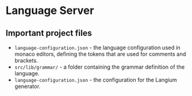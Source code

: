 # Language Server

## Important project files

- `language-configuration.json` - the language configuration used in monaco editors, defining the tokens that are used for comments and brackets.
- `src/lib/grammar/` - a folder containing the grammar definition of the language.
- `language-configuration.json` - the configuration for the Langium generator.
